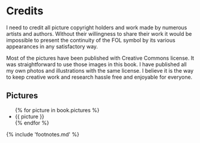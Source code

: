 # Credits

I need to credit all picture copyright holders and work made by numerous artists and authors. Without their willingness to share their work it would be impossible to present the continuity of the FOL symbol by its various appearances in any satisfactory way.

Most of the pictures have been published with Creative Commons license<!-- cite author="wikipedia.org" title="Creative Commons license" date="" location="" type="website" href="http://en.wikipedia.org/wiki/Creative_Commons_license" -->. It was straightforward to use those images in this book. I have published all my own photos and illustrations with the same license. I believe it is the way to keep creative work and research hassle free and enjoyable for everyone.


## Pictures

<ul class="pictures">
{% for picture in book.pictures %}<li>{{ picture }}</li>{% endfor %}
</ul>

{% include 'footnotes.md' %}
